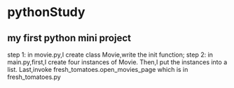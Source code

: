 # pythonStudy
## my first python mini project

step 1: in movie.py,I create class Movie,write the init function;
step 2: in main.py,first,I create four instances of Movie.
        Then,I put the instances into a list.
        Last,invoke fresh_tomatoes.open_movies_page which is in fresh_tomatoes.py